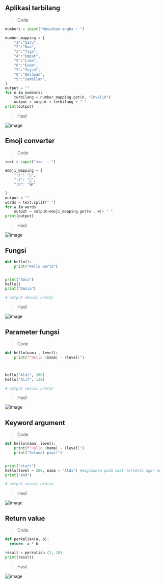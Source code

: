 ## Aplikasi terbilang

> Code

```py
numbers = input("Masukkan angka : ")

number_mapping = {
    "1":"Satu",
    "2":"Dua",
    "3":"Tiga",
    "4":"Empat",
    "5":"Lima",
    "6":"Enam",
    "7":"Tujuh",
    "8":"Delapan",
    "9":"Sembilan",
}
output = ""
for n in numbers:
    terbilang = number_mapping.get(n, "Invalid")
    output = output + terbilang + " "
print(output)
```
> Hasil

![image](https://user-images.githubusercontent.com/92983457/140638151-69062a1a-7ca9-41f0-b7c4-aeef691a4812.png)

## Emoji converter

> Code

```py
text = input(">>>  : ")

emoji_mapping = {
    ":)": "🙂",
    ":(": "🙁",
    ":D": "😁"

}
output = ""
words = text.split(" ")
for w in words:
    output = output+emoji_mapping.get(w , w)+ " "
print(output)

```
> Hasil 

![image](https://user-images.githubusercontent.com/92983457/140638232-d0fe4566-b641-49c8-86ed-3c99886551eb.png)

## Fungsi
```py
def hello():
    print("Hello world")


print("halo")
hello() 
print("Dunia")    

# output sesuai urutan
```

> Hasil

![image](https://user-images.githubusercontent.com/92983457/140638301-5e0c6b37-4b0e-43a9-ac28-fff69379641f.png)


## Parameter fungsi

> Code

```py
def hello(nama , level):
    print(f"Hello {nama} - {level}")



hello("Aldi", 200)
hello("Alif", 130)

# output sesuai urutan

```
> Hasil 

![image](https://user-images.githubusercontent.com/92983457/140638356-7b8b2f5c-adaf-43ae-a8be-106ec2a3765b.png)

## Keyword argument

> Code

```py
def hello(nama, level):
    print(f"Hello {nama} - {level}")
    print("Selamat pagi!")


print("start")
hello(level = 200, nama = "Aldi") #digunakan pada saat tertentu agar mudah dipahami
print("end")

# output sesuai urutan
```
> Hasil

![image](https://user-images.githubusercontent.com/92983457/140638424-a40b17d9-ffcd-4ecf-bb0a-a8bd8947da25.png)

## Return value

> Code


```py
def perkalian(a, b):
  return  a * b

result = perkalian (3, 10)
print(result)
```
> Hasil

![image](https://user-images.githubusercontent.com/92983457/140638504-f77ab77d-7c46-4d10-aafa-95390cb0d05f.png)


